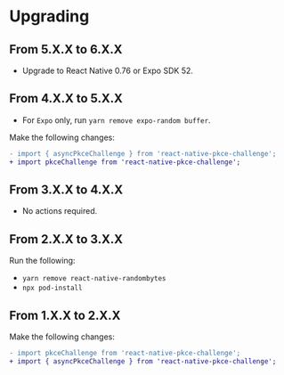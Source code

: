 # Upgrading
## From 5.X.X to 6.X.X
* Upgrade to React Native 0.76 or Expo SDK 52.

## From 4.X.X to 5.X.X
* For `Expo` only, run `yarn remove expo-random buffer`.

Make the following changes:
```diff
- import { asyncPkceChallenge } from 'react-native-pkce-challenge';
+ import pkceChallenge from 'react-native-pkce-challenge';
```

## From 3.X.X to 4.X.X
* No actions required.

## From 2.X.X to 3.X.X
Run the following:
* `yarn remove react-native-randombytes`
* `npx pod-install`

## From 1.X.X to 2.X.X
Make the following changes:
```diff
- import pkceChallenge from 'react-native-pkce-challenge';
+ import { asyncPkceChallenge } from 'react-native-pkce-challenge';
```
